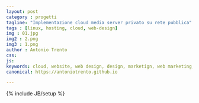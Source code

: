 ```yaml
---
layout: post
category : progetti
tagline: "Implementazione cloud media server privato su rete pubblica"
tags : [linux, hosting, cloud, web-design]
img : 01.jpg
img2 : 2.png
img3 : 1.png
author : Antonio Trento
css: 
js: 
keywords: cloud, website, web design, design, marketign, web marketing, linux, server
canonical: https://antoniotrento.github.io

---
```

{% include JB/setup %}
<!--more-->
